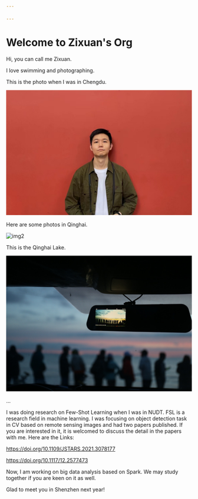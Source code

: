 ```yaml
---

---
```


# Welcome to Zixuan's Org

Hi, you can call me Zixuan.

I love swimming and photographing.  

This is the photo when I was in Chengdu.

![img1](images/img1.jpeg)

Here are some photos in Qinghai.

![img2](images/img2.jpeg)

This is the Qinghai Lake.

![](images/img3.jpeg)

...

I was doing research on Few-Shot Learning when I was in NUDT. FSL is a research field in machine learning. I was focusing on object detection task in CV based on remote sensing images and had two papers published. If you are interested in it, it is welcomed to discuss the detail in the papers with me. Here are the Links:

https://doi.org/10.1109/JSTARS.2021.3078177

https://doi.org/10.1117/12.2577473

Now, I am working on big data analysis based on Spark. We may study together if you are keen on it as well.

Glad to meet you in Shenzhen next year!

